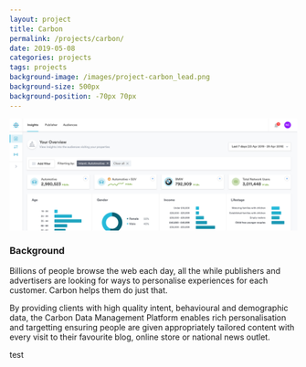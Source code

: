 ```yaml
---
layout: project
title: Carbon
permalink: /projects/carbon/
date: 2019-05-08
categories: projects
tags: projects
background-image: /images/project-carbon_lead.png
background-size: 500px
background-position: -70px 70px
---
```


![alt](/images/project-carbon-insights.jpg)

### Background

Billions of people browse the web each day, all the while publishers and advertisers are looking for ways to personalise experiences for each customer. Carbon helps them do just that.

By providing clients with high quality intent, behavioural and demographic data, the Carbon Data Management Platform enables rich personalisation and  targetting ensuring people are given appropriately tailored content with every visit to their favourite blog, online store or national news outlet.

test